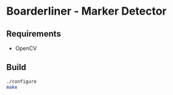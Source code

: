 # Boarderliner - Marker Detector

## Requirements

- OpenCV

## Build

```bash
./configure
make
```
